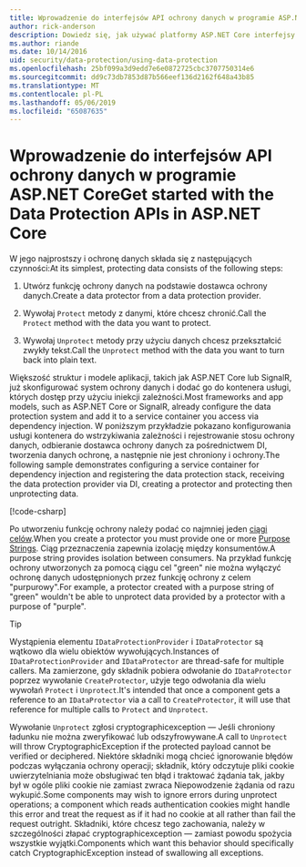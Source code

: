 ```yaml
---
title: Wprowadzenie do interfejsów API ochrony danych w programie ASP.NET Core
author: rick-anderson
description: Dowiedz się, jak używać platformy ASP.NET Core interfejsy API ochrony danych do ochrony i wyłączenie ochrony danych w aplikacji.
ms.author: riande
ms.date: 10/14/2016
uid: security/data-protection/using-data-protection
ms.openlocfilehash: 25bf099a3d9edd7e6e0872725cbc3707750314e6
ms.sourcegitcommit: dd9c73db7853d87b566eef136d2162f648a43b85
ms.translationtype: MT
ms.contentlocale: pl-PL
ms.lasthandoff: 05/06/2019
ms.locfileid: "65087635"
---
```

# <a name="get-started-with-the-data-protection-apis-in-aspnet-core"></a><span data-ttu-id="c5757-103">Wprowadzenie do interfejsów API ochrony danych w programie ASP.NET Core</span><span class="sxs-lookup"><span data-stu-id="c5757-103">Get started with the Data Protection APIs in ASP.NET Core</span></span>

<a name="security-data-protection-getting-started"></a>

<span data-ttu-id="c5757-104">W jego najprostszy i ochronę danych składa się z następujących czynności:</span><span class="sxs-lookup"><span data-stu-id="c5757-104">At its simplest, protecting data consists of the following steps:</span></span>

1. <span data-ttu-id="c5757-105">Utwórz funkcję ochrony danych na podstawie dostawca ochrony danych.</span><span class="sxs-lookup"><span data-stu-id="c5757-105">Create a data protector from a data protection provider.</span></span>

2. <span data-ttu-id="c5757-106">Wywołaj `Protect` metody z danymi, które chcesz chronić.</span><span class="sxs-lookup"><span data-stu-id="c5757-106">Call the `Protect` method with the data you want to protect.</span></span>

3. <span data-ttu-id="c5757-107">Wywołaj `Unprotect` metody przy użyciu danych chcesz przekształcić zwykły tekst.</span><span class="sxs-lookup"><span data-stu-id="c5757-107">Call the `Unprotect` method with the data you want to turn back into plain text.</span></span>

<span data-ttu-id="c5757-108">Większość struktur i modele aplikacji, takich jak ASP.NET Core lub SignalR, już skonfigurować system ochrony danych i dodać go do kontenera usługi, których dostęp przy użyciu iniekcji zależności.</span><span class="sxs-lookup"><span data-stu-id="c5757-108">Most frameworks and app models, such as ASP.NET Core or SignalR, already configure the data protection system and add it to a service container you access via dependency injection.</span></span> <span data-ttu-id="c5757-109">W poniższym przykładzie pokazano konfigurowania usługi kontenera do wstrzykiwania zależności i rejestrowanie stosu ochrony danych, odbieranie dostawca ochrony danych za pośrednictwem DI, tworzenia danych ochronę, a następnie nie jest chroniony i ochrony.</span><span class="sxs-lookup"><span data-stu-id="c5757-109">The following sample demonstrates configuring a service container for dependency injection and registering the data protection stack, receiving the data protection provider via DI, creating a protector and protecting then unprotecting data.</span></span>

[!code-csharp[](../../security/data-protection/using-data-protection/samples/protectunprotect.cs?highlight=26,34,35,36,37,38,39,40)]

<span data-ttu-id="c5757-110">Po utworzeniu funkcję ochrony należy podać co najmniej jeden [ciągi celów](xref:security/data-protection/consumer-apis/purpose-strings).</span><span class="sxs-lookup"><span data-stu-id="c5757-110">When you create a protector you must provide one or more [Purpose Strings](xref:security/data-protection/consumer-apis/purpose-strings).</span></span> <span data-ttu-id="c5757-111">Ciąg przeznaczenia zapewnia izolację między konsumentów.</span><span class="sxs-lookup"><span data-stu-id="c5757-111">A purpose string provides isolation between consumers.</span></span> <span data-ttu-id="c5757-112">Na przykład funkcję ochrony utworzonych za pomocą ciągu cel "green" nie można wyłączyć ochronę danych udostępnionych przez funkcję ochrony z celem "purpurowy".</span><span class="sxs-lookup"><span data-stu-id="c5757-112">For example, a protector created with a purpose string of "green" wouldn't be able to unprotect data provided by a protector with a purpose of "purple".</span></span>

>[!TIP]
> <span data-ttu-id="c5757-113">Wystąpienia elementu `IDataProtectionProvider` i `IDataProtector` są wątkowo dla wielu obiektów wywołujących.</span><span class="sxs-lookup"><span data-stu-id="c5757-113">Instances of `IDataProtectionProvider` and `IDataProtector` are thread-safe for multiple callers.</span></span> <span data-ttu-id="c5757-114">Ma zamierzone, gdy składnik pobiera odwołanie do `IDataProtector` poprzez wywołanie `CreateProtector`, użyje tego odwołania dla wielu wywołań `Protect` i `Unprotect`.</span><span class="sxs-lookup"><span data-stu-id="c5757-114">It's intended that once a component gets a reference to an `IDataProtector` via a call to `CreateProtector`, it will use that reference for multiple calls to `Protect` and `Unprotect`.</span></span>
>
><span data-ttu-id="c5757-115">Wywołanie `Unprotect` zgłosi cryptographicexception — Jeśli chroniony ładunku nie można zweryfikować lub odszyfrowywane.</span><span class="sxs-lookup"><span data-stu-id="c5757-115">A call to `Unprotect` will throw CryptographicException if the protected payload cannot be verified or deciphered.</span></span> <span data-ttu-id="c5757-116">Niektóre składniki mogą chcieć ignorowanie błędów podczas wyłączania ochrony operacji; składnik, który odczytuje pliki cookie uwierzytelniania może obsługiwać ten błąd i traktować żądania tak, jakby był w ogóle pliki cookie nie zamiast zwraca Niepowodzenie żądania od razu wykupić.</span><span class="sxs-lookup"><span data-stu-id="c5757-116">Some components may wish to ignore errors during unprotect operations; a component which reads authentication cookies might handle this error and treat the request as if it had no cookie at all rather than fail the request outright.</span></span> <span data-ttu-id="c5757-117">Składniki, które chcesz tego zachowania, należy w szczególności złapać cryptographicexception — zamiast powodu spożycia wszystkie wyjątki.</span><span class="sxs-lookup"><span data-stu-id="c5757-117">Components which want this behavior should specifically catch CryptographicException instead of swallowing all exceptions.</span></span>
